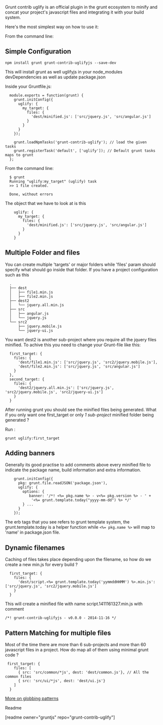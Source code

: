 Grunt contrib uglify is an official plugin in the grunt ecosystem to minify and concat your project's javascript files and integrating it with your build system.

Here's the most simplest way on how to use it:

From the command line:

## Simple Configuration

`npm install grunt grunt-contrib-uglifyjs --save-dev`

This will install grunt as well uglifyjs in your node_modules devDependencies as well as update package.json

Inside your Gruntfile.js:

```
  module.exports = function(grunt) {
    grunt.initConfig({
      uglify: {
        my_target: {
          files: {
            'dest/minified.js': ['src/jquery.js', 'src/angular.js']
          }
        }
      }
    });

    grunt.loadNpmTasks('grunt-contrib-uglify'); // load the given tasks
    grunt.registerTask('default', ['uglify']); // Default grunt tasks maps to grunt
  };
```

From the command line:

```
  $ grunt
  Running "uglify:my_target" (uglify) task
  >> 1 file created.

  Done, without errors
```

The object that we have to look at is this

```
    uglify: {
      my_target: {
        files: {
          'dest/minified.js': ['src/jquery.js', 'src/angular.js']
        }
      }
    }
```

## Multiple Folder and files

You can create multiple 'targets' or major folders while 'files' param should specify what should go inside that folder.
If you have a project configuration such as this

```
  .
  ├── dest
  │   ├── file1.min.js
  │   ├── file2.min.js
  ├── dest2
  │   └── jquery.all.min.js
  ├── src
  │   ├── angular.js
  │   └── jquery.js
  └── src2
      ├── jquery.mobile.js
      └── jquery-ui.js
```
You want dest2 is another sub-project where you require all the jquery files minified.
To achive this you need to change your Grunt-file like this:

```
  first_target: {
    files: {
      'dest/file1.min.js': ['src/jquery.js', 'src2/jquery.mobile.js'],
      'dest/file2.min.js': ['src/jquery.js', 'src/angular.js']
    }
  },
  second_target: {
    files: {
      'dest2/jquery.all.min.js': ['src/jquery.js', 'src2/jquery.mobile.js', 'src2/jquery-ui.js']
    }
  }
```

After running grunt you should see the minified files being generated.
What if you only want one first_target or only *1 sub-project* minified folder being generated ?

Run :

`grunt uglify:first_target`

## Adding banners

Generally its good practise to add comments above every minified file to indicate the package name, build information and extra information.

```
    grunt.initConfig({
      pkg: grunt.file.readJSON('package.json'),
      uglify: {
        options: {
           banner: '/*! <%= pkg.name %> - v<%= pkg.version %> - ' +
            '<%= grunt.template.today("yyyy-mm-dd") %> */'
        } ...
      }
    });
```
The erb tags that you see refers to grunt template system, the grunt.template.today is a helper function while `<%= pkg.name %>` will map to 'name' in package.json file.

## Dynamic filenames

Caching of files takes place depending upon the filename, so how do we create a new min.js for every build ?

```
  first_target: {
    files: {
      'dest/script.<%= grunt.template.today('yymmddHHMM') %>.min.js': ['src/jquery.js', 'src2/jquery.mobile.js']
    }
  }
```

This will create a minified file with name script.1411161327.min.js with comment

`/*! grunt-contrib-uglifyjs - v0.0.0 - 2014-11-16 */`

## Pattern Matching for multiple files

Most of the time there are more than 6 sub-projects and more than 60 javascript files in a project.
How do map all of them using minimal grunt code ?

```
 first_target: {
    files: [
      { src: 'src/common/*js', dest: 'dest/common.js'}, // All the common files
      { src: 'src/ui/*js', dest: 'dest/ui.js'}
    ]
  }
```

[More on globbing patterns](http://gruntjs.com/configuring-tasks#globbing-patterns)

<div class="readme-wrapper">
  <p class="readme-button">
    Readme
  </p>

  <div class="readme-toggle">
    [readme owner="gruntjs" repo="grunt-contrib-uglify"]
  </div>
</div>